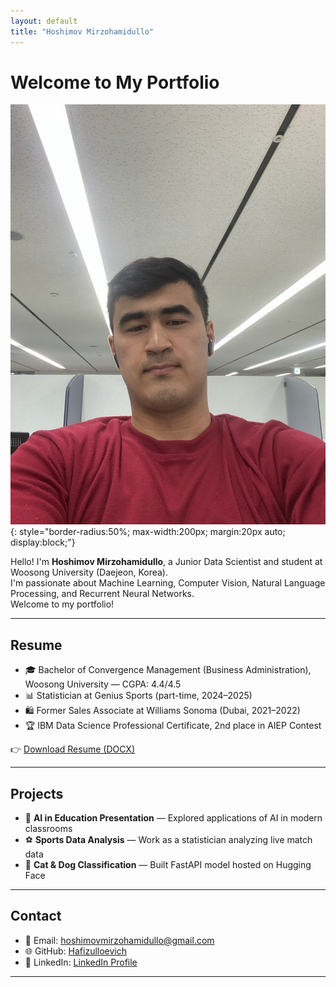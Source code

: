 ```yaml
---
layout: default
title: "Hoshimov Mirzohamidullo"
---
```


# Welcome to My Portfolio

![Profile](assets/profile.jpg){: style="border-radius:50%; max-width:200px; margin:20px auto; display:block;"}

Hello! I'm **Hoshimov Mirzohamidullo**, a Junior Data Scientist and student at Woosong University (Daejeon, Korea).  
I'm passionate about Machine Learning, Computer Vision, Natural Language Processing, and Recurrent Neural Networks.  
Welcome to my portfolio!

---

## Resume

- 🎓 Bachelor of Convergence Management (Business Administration), Woosong University — CGPA: 4.4/4.5  
- 📊 Statistician at Genius Sports (part-time, 2024–2025)  
- 🛍️ Former Sales Associate at Williams Sonoma (Dubai, 2021–2022)  
- 🏆 IBM Data Science Professional Certificate, 2nd place in AIEP Contest  

👉 [Download Resume (DOCX)](Resume_EN.docx)

---

## Projects

- 🤖 **AI in Education Presentation** — Explored applications of AI in modern classrooms  
- ⚽ **Sports Data Analysis** — Work as a statistician analyzing live match data  
- 🐶 **Cat & Dog Classification** — Built FastAPI model hosted on Hugging Face  

---

## Contact

- 📧 Email: hoshimovmirzohamidullo@gmail.com  
- 🌐 GitHub: [Hafizulloevich](https://github.com/Hafizulloevich)  
- 💼 LinkedIn: [LinkedIn Profile](#)

---
